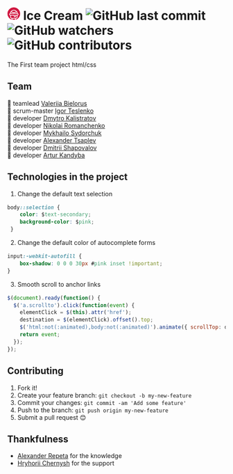 # <img src="image/../src/images/logo.png" width="30" height="29"> Ice Cream ![GitHub last commit](https://img.shields.io/github/last-commit/in-love-with-anime/ice-cream?color=crimson) ![GitHub watchers](https://img.shields.io/github/watchers/in-love-with-anime/ice-cream?label=watchers&logoColor=crimson&style=social) ![GitHub contributors](https://img.shields.io/github/contributors/in-love-with-anime/ice-cream?color=fb607f)
The First team project html/css


## Team

:ice_cream: teamlead [Valeriia Bielorus](https://github.com/in-love-with-anime)    
:ice_cream: scrum-master [Igor Teslenko](https://github.com/TeslaIh)  
:ice_cream: developer [Dmytro Kalistratov](https://github.com/Dmytro-Kalistratov)  
:ice_cream: developer [Nikolai Romanchenko](https://github.com/romanchenko2804)   
:ice_cream: developer [Mykhailo Sydorchuk](https://github.com/Mihailoolegovich)   
:ice_cream: developer [Alexander Tsaplev](https://github.com/ALEX321616)   
:ice_cream: developer [Dmitrii Shapovalov](https://github.com/Kronord)   
:ice_cream: developer [Artur Kandyba](https://github.com/ArturKandyba)


## Technologies in the project

1. Change the default text selection

```css 
body::selection {
    color: $text-secondary;
    background-color: $pink;
 }
```
2. Change the default color of autocomplete forms

```css
input:-webkit-autofill {
    box-shadow: 0 0 0 30px #pink inset !important;
}
```
3. Smooth scroll to anchor links
```js
$(document).ready(function() {
  $('a.scrollto').click(function(event) {
    elementClick = $(this).attr('href');
    destination = $(elementClick).offset().top;
    $('html:not(:animated),body:not(:animated)').animate({ scrollTop: destination }, 1100);
    return event;
  });
});
```

## Contributing
1. Fork it!
2. Create your feature branch: `git checkout -b my-new-feature`
3. Commit your changes: `git commit -am 'Add some feature'`
4. Push to the branch: `git push origin my-new-feature`
5. Submit a pull request :blush:

## Thankfulness
+ [Alexander Repeta](https://github.com/luxplanjay) for the knowledge
+ [ Hryhorii Chernysh](h.chernysh@goit.ua) for the support
